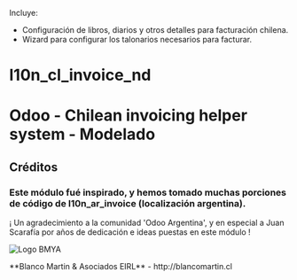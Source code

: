 
Incluye:

  - Configuración de libros, diarios y otros detalles para facturación chilena.
  - Wizard para configurar los talonarios necesarios para facturar.


# l10n_cl_invoice_nd

Odoo - Chilean invoicing helper system - Modelado
==================================================

## Créditos
### Este módulo fué inspirado, y hemos tomado muchas porciones de código de l10n_ar_invoice (localización argentina).
¡ Un agradecimiento a la comunidad 'Odoo Argentina', y en especial a Juan Scarafía por años de dedicación e ideas puestas en este módulo !
<p>
<img alt="Logo BMYA" src="http://crm.blancomartin.cl/index.php?entryPoint=image&name=c82ab43f-e8dd-b2fa-25ff-56017f69d116" />
</p>
**Blanco Martin & Asociados EIRL** - http://blancomartin.cl

